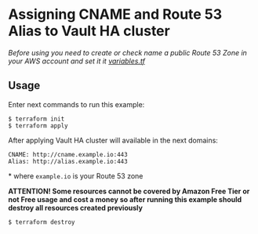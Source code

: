 # Assigning CNAME and Route 53 Alias to Vault HA cluster

*Before using you need to create or check name a public Route 53 Zone in your AWS account and set it it [variables.tf](variables.tf)*

## Usage

Enter next commands to run this example:

```shell
$ terraform init
$ terraform apply
```

After applying Vault HA cluster will available in the next domains:

```
CNAME: http://cname.example.io:443
Alias: http://alias.example.io:443
```

\* where `example.io` is your Route 53 zone

**ATTENTION! Some resources cannot be covered by Amazon Free Tier or not Free usage and cost a money so after running this example should destroy all resources created previously**

```shell
$ terraform destroy
```
